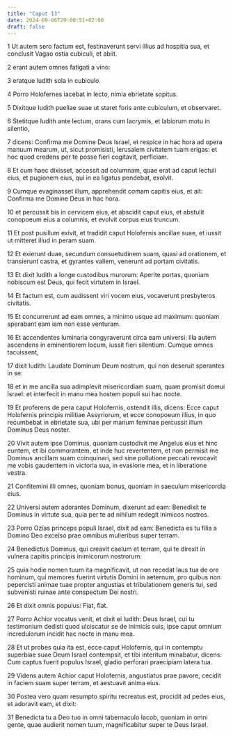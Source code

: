 ```yaml
---
title: "Caput 13"
date: 2024-09-06T20:00:51+02:00
draft: false
---
```



1 Ut autem sero factum est, festinaverunt servi illius ad hospitia sua, et conclusit Vagao ostia cubiculi, et abiit.

2 erant autem omnes fatigati a vino:

3 eratque Iudith sola in cubiculo.

4 Porro Holofernes iacebat in lecto, nimia ebrietate sopitus.

5 Dixitque Iudith puellae suae ut staret foris ante cubiculum, et observaret.

6 Stetitque Iudith ante lectum, orans cum lacrymis, et labiorum motu in silentio,

7 dicens: Confirma me Domine Deus Israel, et respice in hac hora ad opera manuum mearum, ut, sicut promisisti, Ierusalem civitatem tuam erigas: et hoc quod credens per te posse fieri cogitavit, perficiam.

8 Et cum haec dixisset, accessit ad columnam, quae erat ad caput lectuli eius, et pugionem eius, qui in ea ligatus pendebat, exolvit.

9 Cumque evaginasset illum, apprehendit comam capitis eius, et ait: Confirma me Domine Deus in hac hora.

10 et percussit bis in cervicem eius, et abscidit caput eius, et abstulit conopoeum eius a columnis, et evolvit corpus eius truncum.

11 Et post pusillum exivit, et tradidit caput Holofernis ancillae suae, et iussit ut mitteret illud in peram suam.

12 Et exierunt duae, secundum consuetudinem suam, quasi ad orationem, et transierunt castra, et gyrantes vallem, venerunt ad portam civitatis.

13 Et dixit Iudith a longe custodibus murorum: Aperite portas, quoniam nobiscum est Deus, qui fecit virtutem in Israel.

14 Et factum est, cum audissent viri vocem eius, vocaverunt presbyteros civitatis.

15 Et concurrerunt ad eam omnes, a minimo usque ad maximum: quoniam sperabant eam iam non esse venturam.

16 Et accendentes luminaria congyraverunt circa eam universi: illa autem ascendens in eminentiorem locum, iussit fieri silentium. Cumque omnes tacuissent,

17 dixit Iudith: Laudate Dominum Deum nostrum, qui non deseruit sperantes in se:

18 et in me ancilla sua adimplevit misericordiam suam, quam promisit domui Israel: et interfecit in manu mea hostem populi sui hac nocte.

19 Et proferens de pera caput Holofernis, ostendit illis, dicens: Ecce caput Holofernis principis militiae Assyriorum, et ecce conopoeum illius, in quo recumbebat in ebrietate sua, ubi per manum feminae percussit illum Dominus Deus noster.

20 Vivit autem ipse Dominus, quoniam custodivit me Angelus eius et hinc euntem, et ibi commorantem, et inde huc revertentem, et non permisit me Dominus ancillam suam coinquinari, sed sine pollutione peccati revocavit me vobis gaudentem in victoria sua, in evasione mea, et in liberatione vestra.

21 Confitemini illi omnes, quoniam bonus, quoniam in saeculum misericordia eius.

22 Universi autem adorantes Dominum, dixerunt ad eam: Benedixit te Dominus in virtute sua, quia per te ad nihilum redegit inimicos nostros.

23 Porro Ozias princeps populi Israel, dixit ad eam: Benedicta es tu filia a Domino Deo excelso prae omnibus mulieribus super terram.

24 Benedictus Dominus, qui creavit caelum et terram, qui te direxit in vulnera capitis principis inimicorum nostrorum:

25 quia hodie nomen tuum ita magnificavit, ut non recedat laus tua de ore hominum, qui memores fuerint virtutis Domini in aeternum, pro quibus non pepercisti animae tuae propter angustias et tribulationem generis tui, sed subvenisti ruinae ante conspectum Dei nostri.

26 Et dixit omnis populus: Fiat, fiat.

27 Porro Achior vocatus venit, et dixit ei Iudith: Deus Israel, cui tu testimonium dedisti quod ulciscatur se de inimicis suis, ipse caput omnium incredulorum incidit hac nocte in manu mea.

28 Et ut probes quia ita est, ecce caput Holofernis, qui in contemptu superbiae suae Deum Israel contempsit, et tibi interitum minabatur, dicens: Cum captus fuerit populus Israel, gladio perforari praecipiam latera tua.

29 Videns autem Achior caput Holofernis, angustiatus prae pavore, cecidit in faciem suam super terram, et aestuavit anima eius.

30 Postea vero quam resumpto spiritu recreatus est, procidit ad pedes eius, et adoravit eam, et dixit:

31 Benedicta tu a Deo tuo in omni tabernaculo Iacob, quoniam in omni gente, quae audierit nomen tuum, magnificabitur super te Deus Israel.

